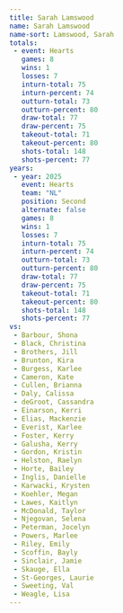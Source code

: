 ```yaml
---
title: Sarah Lamswood
name: Sarah Lamswood
name-sort: Lamswood, Sarah
totals:
 - event: Hearts
   games: 8
   wins: 1
   losses: 7
   inturn-total: 75
   inturn-percent: 74
   outturn-total: 73
   outturn-percent: 80
   draw-total: 77
   draw-percent: 75
   takeout-total: 71
   takeout-percent: 80
   shots-total: 148
   shots-percent: 77
years:
 - year: 2025
   event: Hearts
   team: "NL"
   position: Second
   alternate: false
   games: 8
   wins: 1
   losses: 7
   inturn-total: 75
   inturn-percent: 74
   outturn-total: 73
   outturn-percent: 80
   draw-total: 77
   draw-percent: 75
   takeout-total: 71
   takeout-percent: 80
   shots-total: 148
   shots-percent: 77
vs:
 - Barbour, Shona
 - Black, Christina
 - Brothers, Jill
 - Brunton, Kira
 - Burgess, Karlee
 - Cameron, Kate
 - Cullen, Brianna
 - Daly, Calissa
 - deGroot, Cassandra
 - Einarson, Kerri
 - Elias, Mackenzie
 - Everist, Karlee
 - Foster, Kerry
 - Galusha, Kerry
 - Gordon, Kristin
 - Helston, Raelyn
 - Horte, Bailey
 - Inglis, Danielle
 - Karwacki, Krysten
 - Koehler, Megan
 - Lawes, Kaitlyn
 - McDonald, Taylor
 - Njegovan, Selena
 - Peterman, Jocelyn
 - Powers, Marlee
 - Riley, Emily
 - Scoffin, Bayly
 - Sinclair, Jamie
 - Skauge, Ella
 - St-Georges, Laurie
 - Sweeting, Val
 - Weagle, Lisa
---
```

